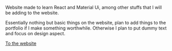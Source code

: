 Website made to learn React and Material Ui, among other stuffs that I will be adding to the website.

Essentially nothing but basic things on the website, plan to add things to the portfolio if I make something worthwhile. Otherwise I plan to put dummy text and focus on design aspect.

[To the website](https://momipochi.github.io/my-website.github.io/)